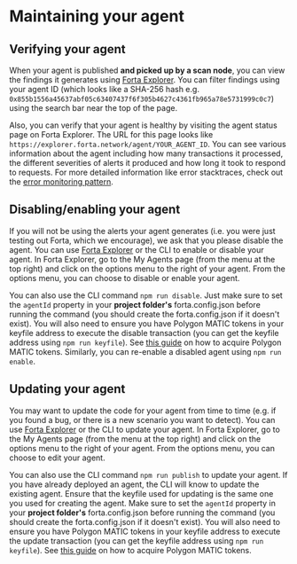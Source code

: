 # Maintaining your agent

## Verifying your agent

When your agent is published **and picked up by a scan node**, you can view the findings it generates using [Forta Explorer](https://explorer.forta.network/). You can filter findings using your agent ID (which looks like a SHA-256 hash e.g. `0x855b1556a45637abf05c63407437f6f305b4627c4361fb965a78e5731999c0c7`) using the search bar near the top of the page.

Also, you can verify that your agent is healthy by visiting the agent status page on Forta Explorer. The URL for this page looks like `https://explorer.forta.network/agent/YOUR_AGENT_ID`. You can see various information about the agent including how many transactions it processed, the different severities of alerts it produced and how long it took to respond to requests. For more detailed information like error stacktraces, check out the [error monitoring pattern](error-monitoring.md).

## Disabling/enabling your agent

If you will not be using the alerts your agent generates (i.e. you were just testing out Forta, which we encourage), we ask that you please disable the agent. You can use [Forta Explorer](https://explorer.forta.network/) or the CLI to enable or disable your agent. In Forta Explorer, go to the My Agents page (from the menu at the top right) and click on the options menu to the right of your agent. From the options menu, you can choose to disable or enable your agent.

You can also use the CLI command `npm run disable`. Just make sure to set the `agentId` property in your **project folder's** forta.config.json before running the command (you should create the forta.config.json if it doesn't exist). You will also need to ensure you have Polygon MATIC tokens in your keyfile address to execute the disable transaction (you can get the keyfile address using `npm run keyfile`). See [this guide](matic.md) on how to acquire Polygon MATIC tokens. Similarly, you can re-enable a disabled agent using `npm run enable`.


## Updating your agent

You may want to update the code for your agent from time to time (e.g. if you found a bug, or there is a new scenario you want to detect). You can use [Forta Explorer](https://explorer.forta.network/) or the CLI to update your agent. In Forta Explorer, go to the My Agents page (from the menu at the top right) and click on the options menu to the right of your agent. From the options menu, you can choose to edit your agent.

You can also use the CLI command `npm run publish` to update your agent. If you have already deployed an agent, the CLI will know to update the existing agent. Ensure that the keyfile used for updating is the same one you used for creating the agent. Make sure to set the `agentId` property in your **project folder's** forta.config.json before running the command (you should create the forta.config.json if it doesn't exist). You will also need to ensure you have Polygon MATIC tokens in your keyfile address to execute the update transaction (you can get the keyfile address using `npm run keyfile`). See [this guide](matic.md) on how to acquire Polygon MATIC tokens.

